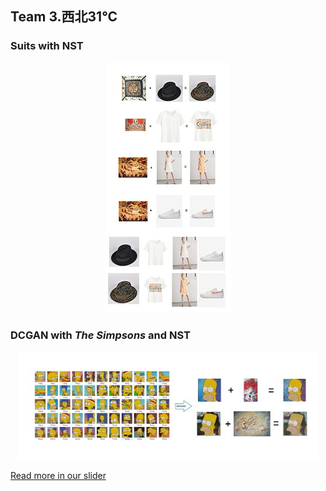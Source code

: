 ## Team 3.西北31℃

### Suits with NST

<p align="center">
    <img src="show.jpg" width="200"\>
</p>

### DCGAN with *The Simpsons* and NST

<p align="center">
    <img src="show2.jpg" width="480"\>
</p>

[Read more in our slider](T3.pdf)